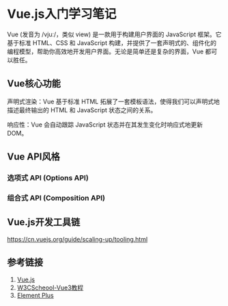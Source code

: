# Vue.js入门学习笔记

Vue (发音为 /vjuː/，类似 view) 是一款用于构建用户界面的 JavaScript 框架。它基于标准 HTML、CSS 和 JavaScript 构建，并提供了一套声明式的、组件化的编程模型，帮助你高效地开发用户界面。无论是简单还是复杂的界面，Vue 都可以胜任。


## Vue核心功能

声明式渲染：Vue 基于标准 HTML 拓展了一套模板语法，使得我们可以声明式地描述最终输出的 HTML 和 JavaScript 状态之间的关系。

响应性：Vue 会自动跟踪 JavaScript 状态并在其发生变化时响应式地更新 DOM。


## Vue API风格

### 选项式 API (Options API)


### 组合式 API (Composition API)



## Vue.js开发工具链
https://cn.vuejs.org/guide/scaling-up/tooling.html



## 参考链接

1. [Vue.js](https://cn.vuejs.org/guide/introduction.html)
2. [W3CScheool-Vue3教程](https://www.w3cschool.cn/vuejs3/)
3. [Element Plus](https://element-plus.gitee.io/zh-CN/)